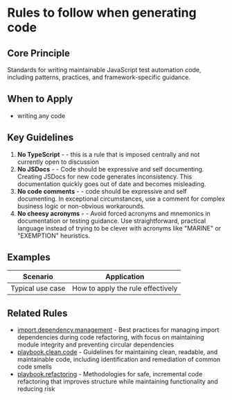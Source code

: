 # Rules to follow when generating code

## Core Principle

Standards for writing maintainable JavaScript test automation code, including patterns, practices, and framework-specific guidance.

## When to Apply

- writing any code

## Key Guidelines

1. **No TypeScript** - - this is a rule that is imposed centrally and not currently open to discussion
2. **No JSDocs** - - Code should be expressive and self documenting. Creating JSDocs for new code generates inconsistency. This documentation quickly goes out of date and becomes misleading.
3. **No code comments** - - code should be expressive and self documenting. In exceptional circumstances, use a comment for complex business logic or non-obvious workarounds.
4. **No cheesy acronyms** - - Avoid forced acronyms and mnemonics in documentation or testing guidance. Use straightforward, practical language instead of trying to be clever with acronyms like "MARINE" or "EXEMPTION" heuristics.

## Examples

| Scenario         | Application                       |
| ---------------- | --------------------------------- |
| Typical use case | How to apply the rule effectively |

## Related Rules

- [import.dependency.management](../import.dependency.management.mdc) - Best practices for managing import dependencies during code refactoring, with focus on maintaining module integrity and preventing circular dependencies
- [playbook.clean.code](../playbook.clean.code.mdc) - Guidelines for maintaining clean, readable, and maintainable code, including identification and remediation of common code smells
- [playbook.refactoring](../playbook.refactoring.mdc) - Methodologies for safe, incremental code refactoring that improves structure while maintaining functionality and reducing risk
